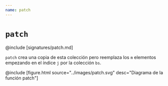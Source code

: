 ```yaml
---
name: patch
---
```


# `patch`

@include [signatures/patch.md]

`patch` crea una copia de esta colección pero reemplaza los `m` elementos empezando en el índice `j` por la colección `bs`.

@include [figure.html source="../images/patch.svg" desc="Diagrama de la función patch"]
